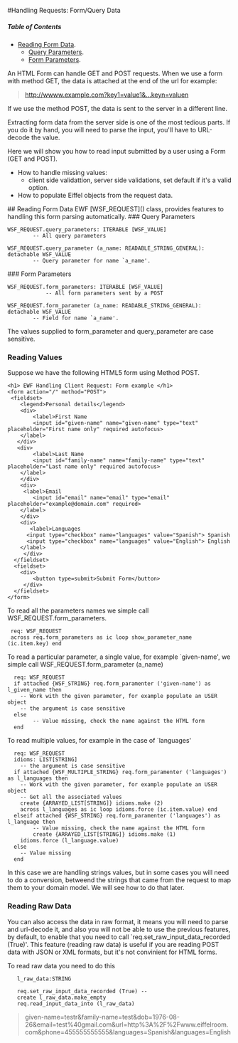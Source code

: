 
#Handling Requests: Form/Query Data

##### Table of Contents  
- [Reading Form Data](#read).
  - [Query Parameters](#query).
  - [Form Parameters](#form).

An HTML Form can handle GET and POST requests.
When we use a form with method GET, the data is attached at the end of the url for example:

>http://wwww.example.com?key1=value1&...keyn=valuen

If we use the method POST, the data is sent to the server in a different line.

Extracting form data from the server side is one of the most tedious parts. If you do it by hand, you will need 
to parse the input, you'll have to URL-decode the value.

Here we will show you how to read input submitted by a user using a Form (GET and POST).
 * How to handle missing values:
   * client side validattion, server side validations, set default if it's a valid option.
 * How to populate Eiffel objects from the request data.          

<a name="read"/>
## Reading Form Data
EWF [WSF_REQUEST]() class, provides features to handling this form parsing automatically.

<a name="query"/>
### Query Parameters

	WSF_REQUEST.query_parameters: ITERABLE [WSF_VALUE]
			-- All query parameters
	
	WSF_REQUEST.query_parameter (a_name: READABLE_STRING_GENERAL): detachable WSF_VALUE
			-- Query parameter for name `a_name'.
<a name="form"/>
### Form Parameters

	WSF_REQUEST.form_parameters: ITERABLE [WSF_VALUE]
      			-- All form parameters sent by a POST
      
	WSF_REQUEST.form_parameter (a_name: READABLE_STRING_GENERAL): detachable WSF_VALUE
			-- Field for name `a_name'.

The values supplied to form_parameter and query_parameter are case sensitive.


### Reading Values

Suppose we have the following HTML5 form using Method POST.

```
<h1> EWF Handling Client Request: Form example </h1>  
<form action="/" method="POST">
 <fieldset> 
    <legend>Personal details</legend> 
    <div> 
        <label>First Name
	    <input id="given-name" name="given-name" type="text" placeholder="First name only" required autofocus> 
	</label>
   </div>
   <div> 
        <label>Last Name
	    <input id="family-name" name="family-name" type="text" placeholder="Last name only" required autofocus> 
	</label>
    </div>
    <div>
	 <label>Email 
	    <input id="email" name="email" type="email" placeholder="example@domain.com" required>
	</label> 
    </div> 
    <div>  
       <label>Languages 
	  <input type="checkbox" name="languages" value="Spanish"> Spanish
	  <input type="checkbox" name="languages" value="English"> English 
	</label> 
     </div> 
  </fieldset>
  <fieldset> 
  	<div> 
	    <button type=submit>Submit Form</button> 
	 </div> 
  </fieldset> 
</form>
```
To read all the parameters names we simple call WSF_REQUEST.form_parameters. 

```
 req: WSF_REQUEST
 across req.form_parameters as ic loop show_parameter_name (ic.item.key) end
```
To read a particular parameter, a single value, for example `given-name', we simple call WSF_REQUEST.form_parameter (a_name)
```
  req: WSF_REQUEST 
  if attached {WSF_STRING} req.form_paramenter ('given-name') as l_given_name then
  	-- Work with the given parameter, for example populate an USER object
  	-- the argument is case sensitive
  else
        -- Value missing, check the name against the HTML form 
  end
```

To read multiple values, for example in the case of `languages'

```
  req: WSF_REQUEST 
  idioms: LIST[STRING]
  	-- the argument is case sensitive
  if attached {WSF_MULTIPLE_STRING} req.form_paramenter ('languages') as l_languages then
  	-- Work with the given parameter, for example populate an USER object
  	-- Get all the associated values
  	create {ARRAYED_LIST[STRING]} idioms.make (2)
	across l_languages as ic loop idioms.force (ic.item.value) end
  elseif attached {WSF_STRING} req.form_paramenter ('languages') as l_language then
        -- Value missing, check the name against the HTML form 
        create {ARRAYED_LIST[STRING]} idioms.make (1)
	idioms.force (l_language.value)
  else
  	-- Value missing 
  end
```
In this case we are handling strings values, but in some cases you will need to do a conversion, betweend the strings that came from the request to map them to your domain model. We will see how to do that later.

### Reading Raw Data
You can also access the data in raw format, it means you will need to parse and url-decode it, and also you will not be able to use the previous features, by default, to enable that you need to call `req.set_raw_input_data_recorded (True)'. This feature (reading raw data) is useful if you are reading POST data with JSON or XML formats, but it's not convinient for HTML forms.

To read raw data you need to do this

```
   l_raw_data:STRING
   
   req.set_raw_input_data_recorded (True) --
   create l_raw_data.make_empty
   req.read_input_data_into (l_raw_data)
```

> given-name=testr&family-name=test&dob=1976-08-26&email=test%40gmail.com&url=http%3A%2F%2Fwww.eiffelroom.com&phone=455555555555&languages=Spanish&languages=English			



